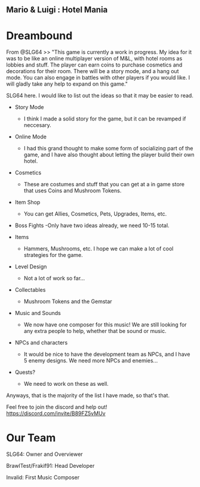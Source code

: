 ## Mario & Luigi : Hotel Mania
# Dreambound
 From @SLG64 >> "This game is currently a work in progress. My idea for it was to be like an online multiplayer version of M&L, with hotel rooms as lobbies and stuff. The player can earn coins to purchase cosmetics and decorations for their room. There will be a story mode, and a hang out mode. You can also engage in battles with other players if you would like. I will gladly take any help to expand on this game."

SLG64 here. I would like to list out the ideas so that it may be easier to read.

- Story Mode
  - I think I made a solid story for the game, but it can be revamped if neccesary.

- Online Mode
  - I had this grand thought to make some form of socializing part of the game, and I have also thought about letting the player build their own hotel.

- Cosmetics
  - These are costumes and stuff that you can get at a in game store that uses Coins and Mushroom Tokens.

- Item Shop
  - You can get Allies, Cosmetics, Pets, Upgrades, Items, etc.

- Boss Fights
  -Only have two ideas already, we need 10-15 total.

- Items
  - Hammers, Mushrooms, etc. I hope we can make a lot of cool strategies for the game.

- Level Design
  - Not a lot of work so far...

- Collectables
  - Mushroom Tokens and the Gemstar

- Music and Sounds
  - We now have one composer for this music! We are still looking for any extra people to help, whether that be sound or music.

- NPCs and characters
  - It would be nice to have the development team as NPCs, and I have 5 enemy designs. We need more NPCs and enemies...

- Quests?
  - We need to work on these as well.

Anyways, that is the majority of the list I have made, so that's that.

Feel free to join the discord and help out! 
https://discord.com/invite/B89FZ5vMUv

# Our Team

SLG64: Owner and Overviewer

BrawlTest/Frakif91: Head Developer

Invalid: First Music Composer
